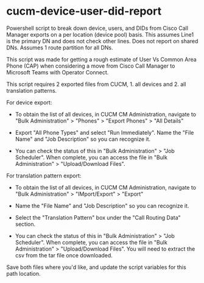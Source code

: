 # cucm-device-user-did-report
Powershell script to break down device, users, and DIDs from Cisco Call Manager exports on a per location (device pool) basis. This assumes Line1 is the primary DN and does not check other lines. Does not report on shared DNs. Assumes 1 route partition for all DNs.


This script was made for getting a rough estimate of User Vs Common Area Phone (CAP) when considering a move from Cisco Call Manager to Microsoft Teams with Operator Connect.

This script requires 2 exported files from CUCM, 1. all devices and 2. all translation patterns. 

For device export:

* To obtain the list of all devices, in CUCM CM Administration, navigate to "Bulk Administration" > "Phones" > "Export Phones" > "All Details"

* Export "All Phone Types" and select "Run Immediately". Name the "File Name" and "Job Description" so you can recognize it.

* You can check the status of this in "Bulk Administration" > "Job Scheduler". When complete, you can access the file in "Bulk Administration" > "Upload/Download Files".


For translation pattern export:

* To obtain the list of all devices, in CUCM CM Administration, navigate to "Bulk Administration" > "IMport/Export" > "Export"

* Name the "File Name" and "Job Description" so you can recognize it.

* Select the "Translation Pattern" box under the "Call Routing Data" section.

* You can check the status of this in "Bulk Administration" > "Job Scheduler". When complete, you can access the file in "Bulk Administration" > "Upload/Download Files". You will need to extract the csv from the tar file once downloaded. 


Save both files where you'd like, and update the script variables for this path location.
